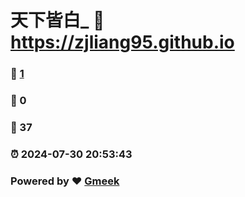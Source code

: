 # 天下皆白_ :link: https://zjliang95.github.io 
### :page_facing_up: [1](https://zjliang95.github.io/tag.html) 
### :speech_balloon: 0 
### :hibiscus: 37 
### :alarm_clock: 2024-07-30 20:53:43 
### Powered by :heart: [Gmeek](https://github.com/Meekdai/Gmeek)
